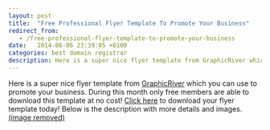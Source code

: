 ```yaml
---
layout: post
title:  "Free Professional Flyer Template To Promote Your Business"
redirect_from:
   - /free-professional-flyer-template-to-promote-your-business
date:   2014-06-06 23:39:05 +0100
categories: best domain registrar
description: Here is a super nice flyer template from GraphicRiver which...
---
```


Here is a super nice flyer template from [GraphicRiver](http://graphicriver.net?ref=Bigideaguy "GraphicRiver") which you can use to promote your business. During this month only free members are able to download this template at no cost! [Click here](http://graphicriver.net/item/company-commerce-flyer/4156665?WT.ac=free_file&WT.z_author=Endriu1516&ref=Bigideaguy "Business Flyer") to download your flyer template today! Below is the description with more details and images. [(image removed)](http://graphicriver.net/item/company-commerce-flyer/4156665?WT.ac=free_file&WT.z_author=Endriu1516&ref=Bigideaguy "Business Flyer")